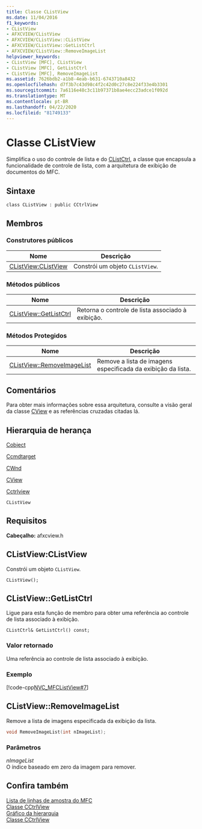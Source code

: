 ```yaml
---
title: Classe CListView
ms.date: 11/04/2016
f1_keywords:
- CListView
- AFXCVIEW/CListView
- AFXCVIEW/CListView::CListView
- AFXCVIEW/CListView::GetListCtrl
- AFXCVIEW/CListView::RemoveImageList
helpviewer_keywords:
- CListView [MFC], CListView
- CListView [MFC], GetListCtrl
- CListView [MFC], RemoveImageList
ms.assetid: 7626bdb2-a1b8-4eab-b631-6743710a8432
ms.openlocfilehash: d7f3b7c43d98c4f2c42d0c27c8e224f33e4b3301
ms.sourcegitcommit: 7a6116e48c3c11b97371b8ae4ecc23adce1f092d
ms.translationtype: MT
ms.contentlocale: pt-BR
ms.lasthandoff: 04/22/2020
ms.locfileid: "81749133"
---
```

# <a name="clistview-class"></a>Classe CListView

Simplifica o uso do controle de lista e do [CListCtrl](../../mfc/reference/clistctrl-class.md), a classe que encapsula a funcionalidade de controle de lista, com a arquitetura de exibição de documentos do MFC.

## <a name="syntax"></a>Sintaxe

```
class CListView : public CCtrlView
```

## <a name="members"></a>Membros

### <a name="public-constructors"></a>Construtores públicos

|Nome|Descrição|
|----------|-----------------|
|[CListView:CListView](#clistview)|Constrói um objeto `CListView`.|

### <a name="public-methods"></a>Métodos públicos

|Nome|Descrição|
|----------|-----------------|
|[CListView::GetListCtrl](#getlistctrl)|Retorna o controle de lista associado à exibição.|

### <a name="protected-methods"></a>Métodos Protegidos

|Nome|Descrição|
|----------|-----------------|
|[CListView::RemoveImageList](#removeimagelist)|Remove a lista de imagens especificada da exibição da lista.|

## <a name="remarks"></a>Comentários

Para obter mais informações sobre essa arquitetura, consulte a visão geral da classe [CView](../../mfc/reference/cview-class.md) e as referências cruzadas citadas lá.

## <a name="inheritance-hierarchy"></a>Hierarquia de herança

[Cobject](../../mfc/reference/cobject-class.md)

[Ccmdtarget](../../mfc/reference/ccmdtarget-class.md)

[CWnd](../../mfc/reference/cwnd-class.md)

[CView](../../mfc/reference/cview-class.md)

[Cctrlview](../../mfc/reference/cctrlview-class.md)

`CListView`

## <a name="requirements"></a>Requisitos

**Cabeçalho:** afxcview.h

## <a name="clistviewclistview"></a><a name="clistview"></a>CListView:CListView

Constrói um objeto `CListView`.

```
CListView();
```

## <a name="clistviewgetlistctrl"></a><a name="getlistctrl"></a>CListView::GetListCtrl

Ligue para esta função de membro para obter uma referência ao controle de lista associado à exibição.

```
CListCtrl& GetListCtrl() const;
```

### <a name="return-value"></a>Valor retornado

Uma referência ao controle de lista associado à exibição.

### <a name="example"></a>Exemplo

[!code-cpp[NVC_MFCListView#7](../../atl/reference/codesnippet/cpp/clistview-class_1.cpp)]

## <a name="clistviewremoveimagelist"></a><a name="removeimagelist"></a>CListView::RemoveImageList

Remove a lista de imagens especificada da exibição da lista.

```cpp
void RemoveImageList(int nImageList);
```

### <a name="parameters"></a>Parâmetros

*nImageList*<br/>
O índice baseado em zero da imagem para remover.

## <a name="see-also"></a>Confira também

[Lista de linhas de amostra do MFC](../../overview/visual-cpp-samples.md)<br/>
[Classe CCtrlView](../../mfc/reference/cctrlview-class.md)<br/>
[Gráfico da hierarquia](../../mfc/hierarchy-chart.md)<br/>
[Classe CCtrlView](../../mfc/reference/cctrlview-class.md)
